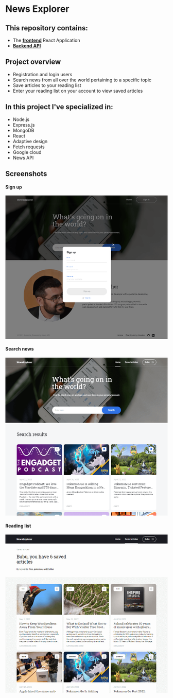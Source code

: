 # News Explorer

## This repository contains:

- The **[frontend](https://alfons-news-app.students.nomoreparties.sbs)** React Application
- **[Backend API](https://api.alfons-news-app.students.nomoreparties.sbs)**

## Project overview

- Registration and login users
- Search news from all over the world pertaining to a specific topic
- Save articles to your reading list
- Enter your reading list on your account to view saved articles

## In this project I've specialized in:

- Node.js
- Express.js
- MongoDB
- React
- Adaptive design
- Fetch requests
- Google cloud
- News API


## Screenshots

#### Sign up

<img src='./src/images/readme-1.png' width='700'/>

#### Search news

<img src='./src/images/readme-2.png' width='700'/>

#### Reading list

<img src='./src/images/readme-3.png' width='700'/>
